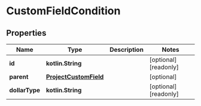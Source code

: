 
# CustomFieldCondition

## Properties
Name | Type | Description | Notes
------------ | ------------- | ------------- | -------------
**id** | **kotlin.String** |  |  [optional] [readonly]
**parent** | [**ProjectCustomField**](ProjectCustomField.md) |  |  [optional]
**dollarType** | **kotlin.String** |  |  [optional] [readonly]




